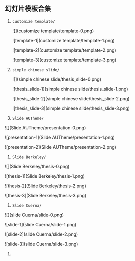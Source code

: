 ## 幻灯片模板合集



1. `customize template/`

   ![](customize template/template-0.png)

   ![template-1](customize template/template-1.png)

   ![template-2](customize template/template-2.png)

   ![template-3](customize template/template-3.png)



1. `simple chinese slide/`

   ![](simple chinese slide/thesis_slide-0.png)

   ![thesis_slide-1](simple chinese slide/thesis_slide-1.png)

   ![thesis_slide-2](simple chinese slide/thesis_slide-2.png)

   ![thesis_slide-3](simple chinese slide/thesis_slide-3.png)

1. `Slide AUTheme/`

  ![](Slide AUTheme/presentation-0.png)

  ![presentation-1](Slide AUTheme/presentation-1.png)

  ![presentation-2](Slide AUTheme/presentation-2.png)

1. `Slide Berkeley/`

  ![](Slide Berkeley/thesis-0.png)

  ![thesis-1](Slide Berkeley/thesis-1.png)

  ![thesis-2](Slide Berkeley/thesis-2.png)

  ![thesis-3](Slide Berkeley/thesis-3.png)

1. `Slide Cuerna/`

  ![](slide Cuerna/slide-0.png)

  ![slide-1](slide Cuerna/slide-1.png)

  ![slide-2](slide Cuerna/slide-2.png)

  ![slide-3](slide Cuerna/slide-3.png)

1. 